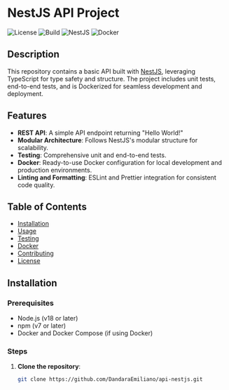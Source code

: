 # **NestJS API Project**

![License](https://img.shields.io/badge/license-MIT-green)
![Build](https://img.shields.io/badge/build-passing-brightgreen)
![NestJS](https://img.shields.io/badge/NestJS-v9.0.0-red)
![Docker](https://img.shields.io/badge/Docker-ready-blue)

## **Description**

This repository contains a basic API built with [NestJS](https://nestjs.com/), leveraging TypeScript for type safety and structure. The project includes unit tests, end-to-end tests, and is Dockerized for seamless development and deployment.

## **Features**

- **REST API**: A simple API endpoint returning "Hello World!"
- **Modular Architecture**: Follows NestJS's modular structure for scalability.
- **Testing**: Comprehensive unit and end-to-end tests.
- **Docker**: Ready-to-use Docker configuration for local development and production environments.
- **Linting and Formatting**: ESLint and Prettier integration for consistent code quality.

## **Table of Contents**

- [Installation](#installation)
- [Usage](#usage)
- [Testing](#testing)
- [Docker](#docker)
- [Contributing](#contributing)
- [License](#license)

## **Installation**

### **Prerequisites**

- Node.js (v18 or later)
- npm (v7 or later)
- Docker and Docker Compose (if using Docker)

### **Steps**

1. **Clone the repository**:

   ```bash
   git clone https://github.com/DandaraEmiliano/api-nestjs.git
